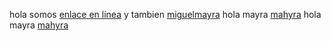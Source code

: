 hola somos [enlace en línea](https://www.example.com/dddd)	 y tambien [miguel](https://link-url-here.org)[mayra](https://link-url-here.org) hola mayra [mahyra](https://www.google.com) hola mayra [mahyra](maddddsdyra.com)
